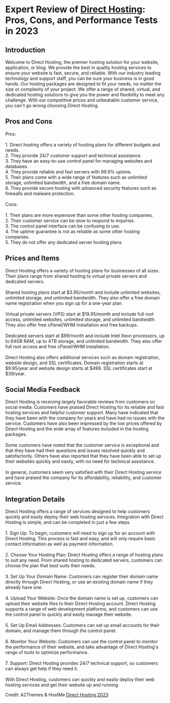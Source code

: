 <h1>Expert Review of <a href="https://a2themes.com/direct-hosting-reviews">Direct Hosting</a>: Pros, Cons, and Performance Tests in 2023</h1>
<h2>Introduction</h2>
Welcome to Direct Hosting, the premier hosting solution for your website, application, or blog. We provide the best in quality hosting services to ensure your website is fast, secure, and reliable. With our industry leading technology and support staff, you can be sure your business is in good hands. Our hosting packages are designed to fit your needs, no matter the size or complexity of your project. We offer a range of shared, virtual, and dedicated hosting solutions to give you the power and flexibility to meet any challenge. With our competitive prices and unbeatable customer service, you can't go wrong choosing Direct Hosting.
<h2>Pros and Cons</h2>
Pros: <br><br>1. Direct hosting offers a variety of hosting plans for different budgets and needs.<br>2. They provide 24/7 customer support and technical assistance.<br>3. They have an easy-to-use control panel for managing websites and databases.<br>4. They provide reliable and fast servers with 99.9% uptime.<br>5. Their plans come with a wide range of features such as unlimited storage, unlimited bandwidth, and a free domain name.<br>6. They provide secure hosting with advanced security features such as firewalls and malware protection.<br><br>Cons:<br><br>1. Their plans are more expensive than some other hosting companies.<br>2. Their customer service can be slow to respond to inquiries.<br>3. The control panel interface can be confusing to use.<br>4. The uptime guarantee is not as reliable as some other hosting companies.<br>5. They do not offer any dedicated server hosting plans.
<h2>Prices and Items</h2>
Direct Hosting offers a variety of hosting plans for businesses of all sizes. Their plans range from shared hosting to virtual private servers and dedicated servers. <br><br>Shared hosting plans start at $3.95/month and include unlimited websites, unlimited storage, and unlimited bandwidth. They also offer a free domain name registration when you sign up for a one-year plan.<br><br>Virtual private servers (VPS) start at $19.95/month and include full root access, unlimited websites, unlimited storage, and unlimited bandwidth. They also offer free cPanel/WHM installation and free backups.<br><br>Dedicated servers start at $99/month and include Intel Xeon processors, up to 64GB RAM, up to 4TB storage, and unlimited bandwidth. They also offer full root access and free cPanel/WHM installation.<br><br>Direct Hosting also offers additional services such as domain registration, website design, and SSL certificates. Domain registration starts at $9.95/year and website design starts at $499. SSL certificates start at $39/year.
<h2>Social Media Feedback</h2>
Direct Hosting is receiving largely favorable reviews from customers on social media. Customers have praised Direct Hosting for its reliable and fast hosting services and helpful customer support. Many have indicated that they have been with the company for years and have had no issues with the service. Customers have also been impressed by the low prices offered by Direct Hosting and the wide array of features included in the hosting packages.<br><br>Some customers have noted that the customer service is exceptional and that they have had their questions and issues resolved quickly and satisfactorily. Others have also reported that they have been able to set up their websites quickly and easily, with no need for technical assistance.<br><br>In general, customers seem very satisfied with their Direct Hosting service and have praised the company for its affordability, reliability, and customer service.
<h2>Integration Details</h2>
Direct Hosting offers a range of services designed to help customers quickly and easily deploy their web hosting services. Integration with Direct Hosting is simple, and can be completed in just a few steps.<br><br>1. Sign Up: To begin, customers will need to sign up for an account with Direct Hosting. This process is fast and easy, and will only require basic contact information as well as payment information.<br><br>2. Choose Your Hosting Plan: Direct Hosting offers a range of hosting plans to suit any need. From shared hosting to dedicated servers, customers can choose the plan that best suits their needs.<br><br>3. Set Up Your Domain Name: Customers can register their domain name directly through Direct Hosting, or use an existing domain name if they already have one.<br><br>4. Upload Your Website: Once the domain name is set up, customers can upload their website files to their Direct Hosting account. Direct Hosting supports a range of web development platforms, and customers can use the control panel to quickly and easily manage their website.<br><br>5. Set Up Email Addresses: Customers can set up email accounts for their domain, and manage them through the control panel.<br><br>6. Monitor Your Website: Customers can use the control panel to monitor the performance of their website, and take advantage of Direct Hosting's range of tools to optimize performance.<br><br>7. Support: Direct Hosting provides 24/7 technical support, so customers can always get help if they need it.<br><br>With Direct Hosting, customers can quickly and easily deploy their web hosting services and get their website up and running.
<p>Credit: A2Themes & HostMe <a href="https://a2themes.com/direct-hosting-reviews">Direct Hosting 2023</a></p>